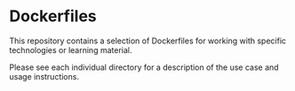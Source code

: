 # Dockerfiles

This repository contains a selection of Dockerfiles for working with specific technologies or learning material.

Please see each individual directory for a description of the use case and usage instructions.